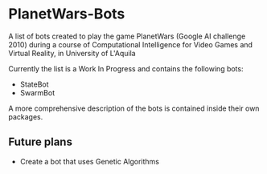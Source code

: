 # PlanetWars-Bots
A list of bots created to play the game PlanetWars (Google AI challenge 2010) during a course of Computational Intelligence for Video Games and Virtual Reality, in University of L'Aquila

Currently the list is a Work In Progress and contains the following bots:
  - StateBot
  - SwarmBot
  
A more comprehensive description of the bots is contained inside their own packages.

## Future plans

- Create a bot that uses Genetic Algorithms
